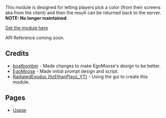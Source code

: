 This module is designed for letting players pick a color (from their screens aka from the client) and then the result can be returned back to the server.
__**NOTE: No longer maintained.**__

[Get the module here](https://www.roblox.com/library/5293087490/Color-Picker-Module)

API Reference coming soon.

## Credits
- [boatbomber](https://www.roblox.com/users/33655127/profile) - Made changes to make EgoMoose's design to be better.
- [EgoMoose](https://www.roblox.com/users/2155311/profile) - Made initial prompt design and script.
- [RadiatedExodus (ItzEthanPlayz_YT)](https://www.roblox.com/users/124648395/profile) - Using the gui to create this module.

## Pages
- [Usage](/ColorPickerModule/Usage/)